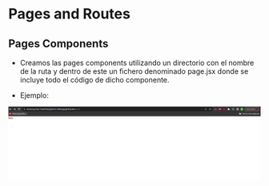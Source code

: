 # Pages and Routes

## Pages Components

- Creamos las pages components utilizando un directorio con el nombre de la ruta y dentro de este un fichero denominado page.jsx donde se incluye todo el código de dicho componente.

- Ejemplo:

![Alt text](/img/page-example.png)